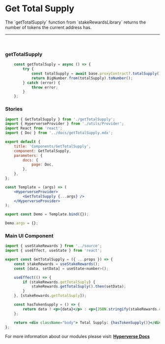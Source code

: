 # Get Total Supply

<p> The `getTotalSupply` function from `stakeRewardsLibrary` returns the number of tokens the current address has. </p>

---

<br>

### getTotalSupply

```jsx
	const getTotalSuply = async () => {
		try {
			const totalSupply = await base.proxyContract?.totalSupply();
			return BigNumber.from(totalSupply).toNumber();
		} catch (error) {
			throw error;
		}
	};
```

### Stories

```jsx
import { GetTotalSupply } from './getTotalSupply';
import { HyperverseProvider } from './utils/Provider';
import React from 'react';
import { Doc } from '../docs/getTotalSupply.mdx';

export default {
	title: 'Components/GetTotalSupply',
	component: GetTotalSupply,
	parameters: {
		docs: {
			page: Doc,
		},
	},
};

const Template = (args) => (
	<HyperverseProvider>
		<GetTotalSupply {...args} />
	</HyperverseProvider>
);

export const Demo = Template.bind({});

Demo.args = {};
```

### Main UI Component

```jsx
import { useStakeRewards } from '../source';
import { useEffect, useState } from 'react';

export const GetTotalSupply = ({ ...props }) => {
	const stakeRewards = useStakeRewards();
	const [data, setData] = useState<number>();

	useEffect(() => {
		if (stakeRewards.getTotalSuply) {
			stakeRewards.getTotalSuply().then(setData);
		}
	}, [stakeRewards.getTotalSuply]);

	const hasTokenSupply = () => {
		return data ? <p>{data}</p> : <p>{JSON.stringify(stakeRewards.error)}</p>;
	};

	return <div className="body"> Total Supply: {hasTokenSupply()}</div>;
};
```

For more information about our modules please visit: [**Hyperverse Docs**](docs.hyperverse.dev)
